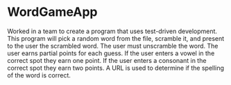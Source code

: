 # WordGameApp
Worked in a team to create a program that uses test-driven development. This program will pick a random word from the file, scramble it, and present to the user the scrambled word. The user must unscramble the word. The user earns partial points for each guess. If the user enters a vowel in the correct spot they earn one point. If the user enters a consonant in the correct spot they earn two points. A URL is used to determine if the spelling of the word is correct. 
